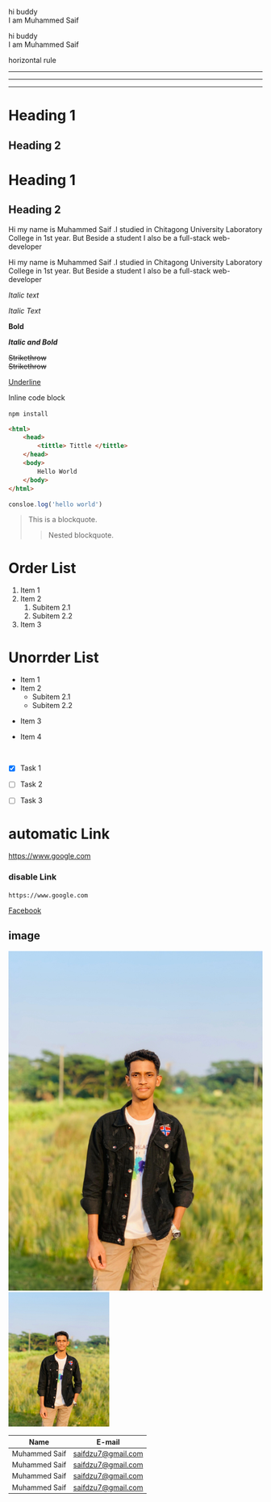  <!-- Markdown Tag -->

hi buddy<br>
I am Muhammed Saif

hi buddy<!--double space-->  
I am Muhammed Saif


horizontal rule 
<hr>
  
---
___

# Heading 1
## Heading 2

<h1>Heading 1</h1>
<h2>Heading 2</h2>

Hi my name is Muhammed Saif .I studied in Chitagong University Laboratory College in 1st year. But Beside a student I also be a full-stack web-developer

<p>Hi my name is Muhammed Saif .I studied in Chitagong University Laboratory 
College in 1st year. But Beside a student I also be a full-stack 
web-developer
</p>

<i>Italic text</i>

_Italic Text_  

__Bold__

___Italic and Bold___  


~~Strikethrow~~  
<del>Strikethrow</del>

<u>Underline</u>

Inline code block  

`npm install`

```html
<html>
    <head>
        <tittle> Tittle </tittle>
    </head>
    <body>
        Hello World
    </body>
</html>

```
```javascript
consloe.log('hello world')
```

> This is a blockquote.
>> Nested blockquote.

  
# Order List 
1. Item 1
2. Item 2
   1. Subitem 2.1
   2. Subitem 2.2
3. Item 3


# Unorrder List 
- Item 1
- Item 2
  - Subitem 2.1
  - Subitem 2.2
* Item 3
+ Item 4


<br>

- [x] Task 1
- [ ] Task 2
- [ ] Task 3


# automatic Link
https://www.google.com

### disable Link
`https://www.google.com`

[Facebook](https://www.facebook.com/?_rdr)

## image
![Profile](image/saif.jpg)
<img src="image/saif.jpg" width="200px">

| Name | E-mail|
|------|-------|
| Muhammed Saif |saifdzu7@gmail.com|
| Muhammed Saif |saifdzu7@gmail.com|
| Muhammed Saif |saifdzu7@gmail.com|
| Muhammed Saif |saifdzu7@gmail.com|